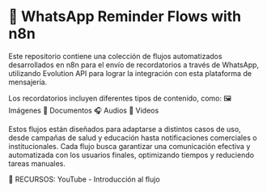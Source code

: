 # 📲 WhatsApp Reminder Flows with n8n
Este repositorio contiene una colección de flujos automatizados desarrollados en n8n para el envío de recordatorios a través de WhatsApp, utilizando Evolution API para lograr la integración con esta plataforma de mensajería.

Los recordatorios incluyen diferentes tipos de contenido, como:
🖼️ Imágenes
📄 Documentos
🎧 Audios
🎥 Videos

Estos flujos están diseñados para adaptarse a distintos casos de uso, desde campañas de salud y educación hasta notificaciones comerciales o institucionales.
Cada flujo busca garantizar una comunicación efectiva y automatizada con los usuarios finales, optimizando tiempos y reduciendo tareas manuales.

🔗 RECURSOS: YouTube - Introducción al flujo
